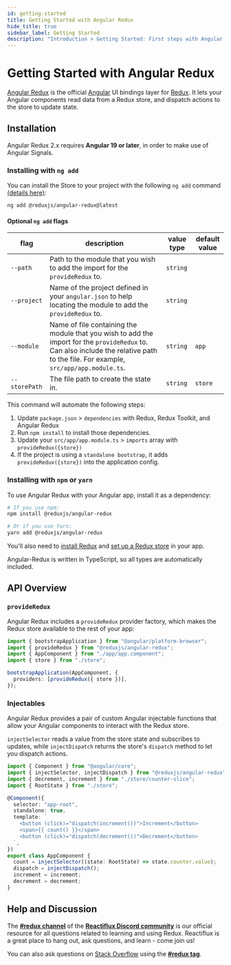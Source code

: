 ```yaml
---
id: getting-started
title: Getting Started with Angular Redux
hide_title: true
sidebar_label: Getting Started
description: "Introduction > Getting Started: First steps with Angular Redux"
---
```


# Getting Started with Angular Redux

[Angular Redux](https://github.com/reduxjs/angular-redux) is the official [Angular](https://angular.dev/) UI bindings layer for [Redux](https://redux.js.org/). It lets your Angular components read data from a Redux store, and dispatch actions to the store to update state.

## Installation

Angular Redux 2.x requires **Angular 19 or later**, in order to make use of Angular Signals.

### Installing with `ng add`

You can install the Store to your project with the following `ng add` command <a href="https://angular.dev/cli/add" target="_blank">(details here)</a>:

```sh
ng add @reduxjs/angular-redux@latest
```

#### Optional `ng add` flags

| flag          | description                                                                                                                                                                         | value type | default value |
| ------------- | ----------------------------------------------------------------------------------------------------------------------------------------------------------------------------------- | ---------- | ------------- |
| `--path`      | Path to the module that you wish to add the import for the `provideRedux` to.                                                                                                       | `string`   |               |
| `--project`   | Name of the project defined in your `angular.json` to help locating the module to add the `provideRedux` to.                                                                        | `string`   |               |
| `--module`    | Name of file containing the module that you wish to add the import for the `provideRedux` to. Can also include the relative path to the file. For example, `src/app/app.module.ts`. | `string`   | `app`         |
| `--storePath` | The file path to create the state in.                                                                                                                                               | `string`   | `store`       |

This command will automate the following steps:

1. Update `package.json` > `dependencies` with Redux, Redux Toolkit, and Angular Redux
2. Run `npm install` to install those dependencies.
3. Update your `src/app/app.module.ts` > `imports` array with `provideRedux({store})`
4. If the project is using a `standalone bootstrap`, it adds `provideRedux({store})` into the application config.

### Installing with `npm` or `yarn`

To use Angular Redux with your Angular app, install it as a dependency:

```bash
# If you use npm:
npm install @reduxjs/angular-redux

# Or if you use Yarn:
yarn add @reduxjs/angular-redux
```

You'll also need to [install Redux](https://redux.js.org/introduction/installation) and [set up a Redux store](https://redux.js.org/recipes/configuring-your-store/) in your app.

Angular-Redux is written in TypeScript, so all types are automatically included.

## API Overview

### `provideRedux`

Angular Redux includes a `provideRedux` provider factory, which makes the Redux store available to the rest of your app:

```typescript
import { bootstrapApplication } from "@angular/platform-browser";
import { provideRedux } from "@reduxjs/angular-redux";
import { AppComponent } from "./app/app.component";
import { store } from "./store";

bootstrapApplication(AppComponent, {
  providers: [provideRedux({ store })],
});
```

### Injectables

Angular Redux provides a pair of custom Angular injectable functions that allow your Angular components to interact with the Redux store.

`injectSelector` reads a value from the store state and subscribes to updates, while `injectDispatch` returns the store's `dispatch` method to let you dispatch actions.

```typescript
import { Component } from "@angular/core";
import { injectSelector, injectDispatch } from "@reduxjs/angular-redux";
import { decrement, increment } from "./store/counter-slice";
import { RootState } from "./store";

@Component({
  selector: "app-root",
  standalone: true,
  template: `
    <button (click)="dispatch(increment())">Increment</button>
    <span>{{ count() }}</span>
    <button (click)="dispatch(decrement())">Decrement</button>
  `,
})
export class AppComponent {
  count = injectSelector((state: RootState) => state.counter.value);
  dispatch = injectDispatch();
  increment = increment;
  decrement = decrement;
}
```

## Help and Discussion

The **[#redux channel](https://discord.gg/0ZcbPKXt5bZ6au5t)** of the **[Reactiflux Discord community](http://www.reactiflux.com)** is our official resource for all questions related to learning and using Redux. Reactiflux is a great place to hang out, ask questions, and learn - come join us!

You can also ask questions on [Stack Overflow](https://stackoverflow.com) using the **[#redux tag](https://stackoverflow.com/questions/tagged/redux)**.
